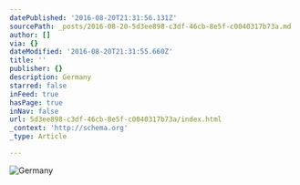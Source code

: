 ```yaml
---
datePublished: '2016-08-20T21:31:56.131Z'
sourcePath: _posts/2016-08-20-5d3ee898-c3df-46cb-8e5f-c0040317b73a.md
author: []
via: {}
dateModified: '2016-08-20T21:31:55.660Z'
title: ''
publisher: {}
description: Germany
starred: false
inFeed: true
hasPage: true
inNav: false
url: 5d3ee898-c3df-46cb-8e5f-c0040317b73a/index.html
_context: 'http://schema.org'
_type: Article

---
```

![Germany](https://the-grid-user-content.s3-us-west-2.amazonaws.com/e6ad32ea-1e5c-4c83-a5f8-e5f168131f6a.jpg)
